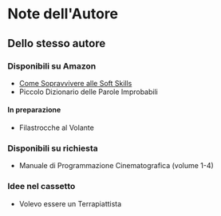 # Note dell'Autore

## Dello stesso autore

### Disponibili su Amazon
* [Come Sopravvivere alle Soft Skills](https://www.amazon.it/dp/B0B4GFBB6B)
* Piccolo Dizionario delle Parole Improbabili

#### In preparazione
* Filastrocche al Volante

### Disponibili su richiesta
* Manuale di Programmazione Cinematografica (volume 1-4)

### Idee nel cassetto
* Volevo essere un Terrapiattista
